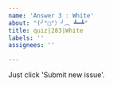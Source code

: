 ```yaml
---
name: 'Answer 3 : White'
about: "(╯°□°）╯︵ ┻━┻"
title: quiz|283|White
labels: ''
assignees: ''

---
```


Just click 'Submit new issue'.
